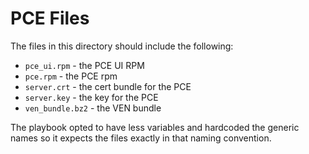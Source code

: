 # PCE Files
The files in this directory should include the following:
* `pce_ui.rpm` - the PCE UI RPM
* `pce.rpm` - the PCE rpm
* `server.crt` - the cert bundle for the PCE
* `server.key` - the key for the PCE
* `ven_bundle.bz2` - the VEN bundle

The playbook opted to have less variables and hardcoded the generic names so it expects the files exactly in that naming convention. 